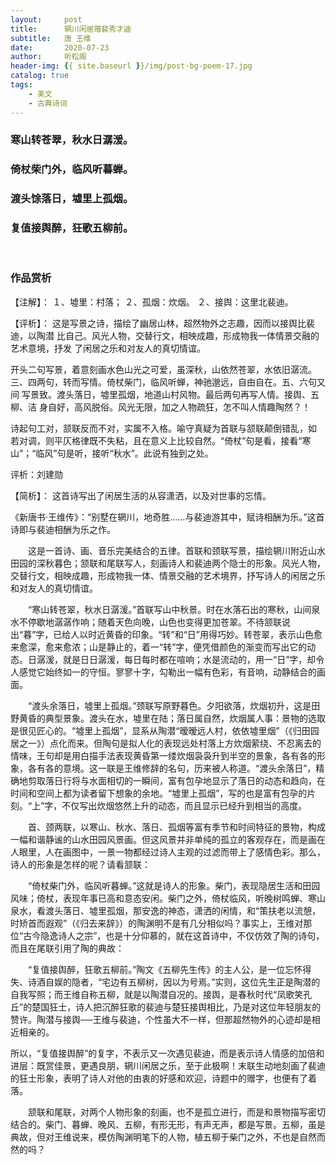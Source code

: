 ```yaml
---
layout:     post
title:      辋川闲居赠裴秀才迪
subtitle:   唐 王维
date:       2020-07-23
author:     听松阁
header-img: {{ site.baseurl }}/img/post-bg-poem-17.jpg
catalog: true
tags:
    - 美文
    - 古典诗词
---
```



### 寒山转苍翠，秋水日潺湲。
### 倚杖柴门外，临风听暮蝉。
### 渡头馀落日，墟里上孤烟。
### 复值接舆醉，狂歌五柳前。
<br>

### 作品赏析
【注解】：
１、墟里：村落；
２、孤烟：炊烟。
２、接舆：这里北裴迪。

【评析】：
这是写景之诗，描绘了幽居山林，超然物外之志趣，因而以接舆比裴迪，以陶潜
比自己。风光人物，交替行文，相映成趣，形成物我一体情景交融的艺术意境，抒发
了闲居之乐和对友人的真切情谊。

开头二句写景，着意刻画水色山光之可爱，虽深秋，山依然苍翠，水依旧潺流。
三、四两句，转而写情。倚杖柴门，临风听蝉，神驰邈远，自由自在。五、六句又间
写景致。渡头落日，墟里孤烟，地道山村风物。最后两句再写人情。接舆、五柳、洁
身自好，高风脱俗。风光无限，加之人物疏狂，怎不叫人情趣陶然？！

诗起句工对，颔联反而不对，实属不入格。喻守真疑为首联与颔联颠倒错乱，如
若对调，则平仄格律既不失粘，且在意义上比较自然。“倚杖”句是看，接看“寒
山”；“临风”句是听，接听“秋水”。此说有独到之处。

评析：刘建勋

【简析】：
这首诗写出了闲居生活的从容潇洒，以及对世事的忘情。


《新唐书·王维传》：“别墅在辋川，地奇胜……与裴迪游其中，赋诗相酬为乐。”这首诗即与裴迪相酬为乐之作。

　　这是一首诗、画、音乐完美结合的五律。首联和颈联写景，描绘辋川附近山水田园的深秋暮色；颔联和尾联写人，刻画诗人和裴迪两个隐士的形象。风光人物，交替行文，相映成趣，形成物我一体、情景交融的艺术境界，抒写诗人的闲居之乐和对友人的真切情谊。
  
　　“寒山转苍翠，秋水日潺湲。”首联写山中秋景。时在水落石出的寒秋，山间泉水不停歇地潺潺作响；随着天色向晚，山色也变得更加苍翠。不待颔联说出“暮”字，已给人以时近黄昏的印象。“转”和“日”用得巧妙。转苍翠，表示山色愈来愈深，愈来愈浓；山是静止的，着一“转”字，便凭借颜色的渐变而写出它的动态。日潺湲，就是日日潺湲，每日每时都在喧响；水是流动的，用一“日”字，却令人感觉它始终如一的守恒。寥寥十字，勾勒出一幅有色彩，有音响，动静结合的画面。
  
　　“渡头余落日，墟里上孤烟。”颈联写原野暮色。夕阳欲落，炊烟初升，这是田野黄昏的典型景象。渡头在水，墟里在陆；落日属自然，炊烟属人事：景物的选取是很见匠心的。“墟里上孤烟”，显系从陶潜“暧暧远人村，依依墟里烟”（《归田园居之一》）点化而来。但陶句是拟人化的表现远处村落上方炊烟萦绕、不忍离去的情味，王句却是用白描手法表现黄昏第一缕炊烟袅袅升到半空的景象，各有各的形象，各有各的意境。这一联是王维修辞的名句，历来被人称道。“渡头余落日”，精确地剪取落日行将与水面相切的一瞬间，富有包孕地显示了落日的动态和趋向，在时间和空间上都为读者留下想象的余地。“墟里上孤烟”，写的也是富有包孕的片刻。“上”字，不仅写出炊烟悠然上升的动态，而且显示已经升到相当的高度。
  
　　首、颈两联，以寒山、秋水、落日、孤烟等富有季节和时间特征的景物，构成一幅和谐静谧的山水田园风景画。但这风景并非单纯的孤立的客观存在，而是画在人眼里，人在画图中，一景一物都经过诗人主观的过滤而带上了感情色彩。那么，诗人的形象是怎样的呢？请看颔联：
  
　　“倚杖柴门外，临风听暮蝉。”这就是诗人的形象。柴门，表现隐居生活和田园风味；倚杖，表现年事已高和意态安闲。柴门之外，倚杖临风，听晚树鸣蝉、寒山泉水，看渡头落日、墟里孤烟，那安逸的神态，潇洒的闲情，和“策扶老以流憩，时矫首而遐观”（《归去来辞》）的陶渊明不是有几分相似吗？事实上，王维对那位“古今隐逸诗人之宗”，也是十分仰慕的，就在这首诗中，不仅仿效了陶的诗句，而且在尾联引用了陶的典故：
  
　　“复值接舆醉，狂歌五柳前。”陶文《五柳先生传》的主人公，是一位忘怀得失、诗酒自娱的隐者，“宅边有五柳树，因以为号焉。”实则，这位先生正是陶潜的自我写照；而王维自称五柳，就是以陶潜自况的。接舆，是春秋时代“凤歌笑孔丘”的楚国狂士，诗人把沉醉狂歌的裴迪与楚狂接舆相比，乃是对这位年轻朋友的赞许。陶潜与接舆──王维与裴迪，个性虽大不一样，但那超然物外的心迹却是相近相亲的。
  
  所以，“复值接舆醉”的复字，不表示又一次遇见裴迪，而是表示诗人情感的加倍和进层：既赏佳景，更遇良朋，辋川闲居之乐，至于此极啊！末联生动地刻画了裴迪的狂士形象，表明了诗人对他的由衷的好感和欢迎，诗题中的赠字，也便有了着落。
  
　　颔联和尾联，对两个人物形象的刻画，也不是孤立进行，而是和景物描写密切结合的。柴门、暮蝉、晚风、五柳，有形无形，有声无声，都是写景。五柳，虽是典故，但对王维说来，模仿陶渊明笔下的人物，植五柳于柴门之外，不也是自然而然的吗？
